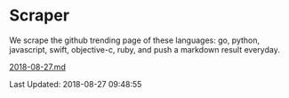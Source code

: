 # Scraper

We scrape the github trending page of these languages: go, python, javascript, swift, objective-c, ruby, and push a markdown result everyday.

[2018-08-27.md](https://github.com/henson/Scraper/blob/master/2018-08-27.md)

Last Updated: 2018-08-27 09:48:55